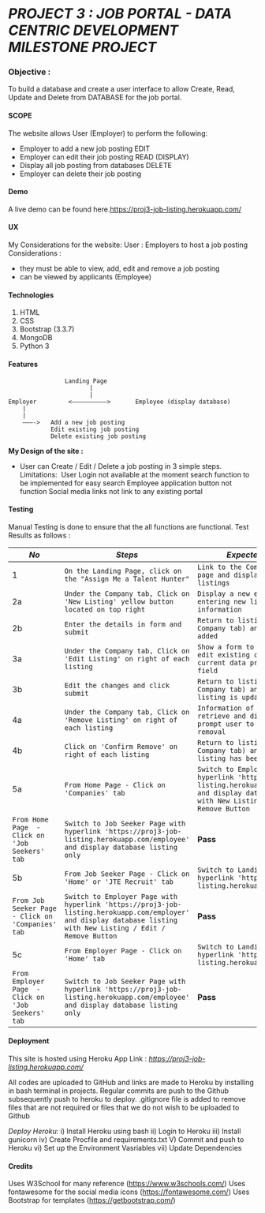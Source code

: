 # _PROJECT 3 : JOB PORTAL - DATA CENTRIC DEVELOPMENT MILESTONE PROJECT_

### Objective :   
To build a database and create a user interface to allow Create, Read, Update and Delete from DATABASE for the job portal.

#### SCOPE
The website allows User (Employer) to perform the following:
* Employer to add a new job posting
EDIT
* Employer can edit their job posting
READ (DISPLAY)
* Display all job posting from databases
DELETE
* Employer can delete their job posting

#### Demo
A live demo can be found here.https://proj3-job-listing.herokuapp.com/

#### UX
My Considerations for the website:
User : Employers to host a job posting
Considerations :
* they must be able to view, add, edit and remove a job posting
* can be viewed by applicants (Employee)


#### Technologies
1. HTML
2. CSS
3. Bootstrap (3.3.7)
4. MongoDB
5. Python 3

#### Features
					Landing Page
						   |
		  				   |
	Employer	     <——————————>		Employee (display database)
		|
		|
		———-> 	Add a new job posting
		        Edit existing job posting
				Delete existing job posting

**My Design of the site :**
* User can Create / Edit / Delete a job posting in 3 simple steps.
Limitations: 
	User Login not available at the moment
	search function to be implemented for easy search
	Employee application button not function
	Social media links not link to any existing portal

#### Testing
Manual Testing is done to ensure that the all functions are functional.
Test Results as follows :

*No* | *Steps* | *Expected Results* | *Observations*
--- | --- | --- | ---
1 | `On the Landing Page, click on the "Assign Me a Talent Hunter"`| `Link to the Company listing page and display all job listings`| **Pass** 
2a | `Under the Company tab, Click on 'New Listing' yellow button located on top right` | `Display a new entry form for entering new listing information` | **Pass** 
2b | `Enter the details in form and submit`|`Return to listing page (under Company tab) and new listing is added` | **Pass** 
3a | `Under the Company tab, Click on 'Edit Listing' on right of each listing`|`Show a form to allow user to edit existing car details with current data pre-entered in field` | **Pass** 
3b | `Edit the changes and click submit`|`Return to listing page (under Company tab) and the selected listing is updated` | **Pass** 
4a | `Under the Company tab, Click on 'Remove Listing' on right of each listing` | `Information of the listing is retrieve and displayed, will prompt user to confirm the removal` | **Pass** 
4b | `Click on 'Confirm Remove' on right of each listing` | `Return to listing page (under Company tab) and the selected listing has been removed` | **Pass** 
5a | `From Home Page - Click on 'Companies' tab` | `Switch to Employer Page with hyperlink 'https://proj3-job-listing.herokuapp.com/employer' and display database listing with New Listing / Edit / Remove Button` | **Pass** 
 | `From Home Page  - Click on 'Job Seekers' tab` | `Switch to Job Seeker Page with hyperlink 'https://proj3-job-listing.herokuapp.com/employee' and display database listing only` | **Pass** 
5b | `From Job Seeker Page - Click on 'Home' or 'JTE Recruit' tab` | `Switch to Landing Page with hyperlink 'https://proj3-job-listing.herokuapp.com'` | **Pass** 
 | `From Job Seeker Page  - Click on 'Companies' tab` | `Switch to Employer Page with hyperlink 'https://proj3-job-listing.herokuapp.com/employer' and display database listing with New Listing / Edit / Remove Button` | **Pass** 
5c | `From Employer Page - Click on 'Home' tab` | `Switch to Landing Page with hyperlink 'https://proj3-job-listing.herokuapp.com'` | **Pass** 
 | `From Employer Page  - Click on 'Job Seekers' tab` | `Switch to Job Seeker Page with hyperlink 'https://proj3-job-listing.herokuapp.com/employee' and display database listing only` | **Pass** 


#### Deployment
This site is hosted using Heroku App Link : 
_https://proj3-job-listing.herokuapp.com/_

All codes are uploaded to GitHub and links are made to Heroku by installing in bash terminal in projects.
Regular commits are push to the Github subsequently push to heroku to deploy.
.gitignore file is added to remove files that are not required or files that we do not wish to be uploaded to Github

_Deploy Heroku:_
i) Install Heroku using bash
ii) Login to Heroku
iii) Install gunicorn
iv) Create Procfile and requirements.txt
V) Commit and push to Heroku 
vi) Set up the Environment Vasriables
vii) Update Dependencies


#### Credits
Uses W3School for many reference (https://www.w3schools.com/)
Uses fontawesome for the social media icons (https://fontawesome.com/)
Uses Bootstrap for templates (https://getbootstrap.com/)

 
